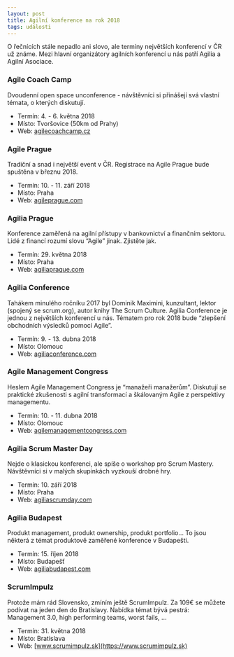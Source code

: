 ```yaml
---
layout: post
title: Agilní konference na rok 2018
tags: události
---
```


O řečnících stále nepadlo ani slovo, ale termíny největších konferencí v ČR už známe. Mezi hlavní organizátory agilních konferencí u nás
patří Agilia a Agilní Asociace.

### Agile Coach Camp

Dvoudenní open space unconference - návštěvníci si přinášejí svá vlastní témata, o kterých diskutují.

- Termín: 4. - 6. května 2018
- Místo: Tvoršovice (50km od Prahy)
- Web: [agilecoachcamp.cz](https://agilecoachcamp.cz)

### Agile Prague

Tradiční a snad i největší event v ČR. Registrace na Agile Prague bude spuštěna v březnu 2018.

- Termín: 10. - 11. září 2018
- Místo: Praha
- Web: [agileprague.com](http://agileprague.com/)

### Agilia Prague

Konference zaměřená na agilní přístupy v bankovnictví a finančním sektoru. Lidé z financí rozumí slovu “Agile” jinak. Zjistěte jak.

- Termín: 29. května 2018
- Místo: Praha
- Web: [agiliaprague.com](http://agiliaprague.com/)

### Agilia Conference

Tahákem minulého ročníku 2017 byl Dominik Maximini, kunzultant, lektor (spojený se scrum.org), autor knihy The Scrum Culture. Agilia Conference je jednou z největších konferencí u nás. Tématem pro rok 2018 bude “zlepšení obchodních výsledků pomocí Agile”.

- Termín: 9. - 13. dubna 2018
- Místo: Olomouc
- Web: [agiliaconference.com](http://agiliaconference.com/)

### Agile Management Congress

Heslem Agile Management Congress je “manažeři manažerům”. Diskutují se praktické zkušenosti s agilní transformací a škálovaným Agile z perspektivy managementu.

- Termín: 10. - 11. dubna 2018
- Místo: Olomouc
- Web: [agilemanagementcongress.com](https://agilemanagementcongress.com/)

### Agilia Scrum Master Day

Nejde o klasickou konferenci, ale spíše o workshop pro Scrum Mastery. Návštěvníci si v malých skupinkách vyzkouší drobné hry.

- Termín: 10. září 2018
- Místo: Praha
- Web: [agiliascrumday.com](http://www.agiliascrumday.com/)

### Agilia Budapest

Produkt management, produkt ownership, produkt portfolio… To jsou některá z témat produktově zaměřené konference v Budapešti.

- Termín: 15. říjen 2018
- Místo: Budapešť
- Web: [agiliabudapest.com](http://www.agiliabudapest.com/)

### ScrumImpulz

Protože mám rád Slovensko, zmíním ještě ScrumImpulz. Za 109€ se můžete podívat na jeden den do Bratislavy. Nabídka témat bývá pestrá: Management 3.0, high performing teams, worst fails, ...

- Termín: 31. května 2018
- Místo: Bratislava
- Web: [www.scrumimpulz.sk](https://www.scrumimpulz.sk)
